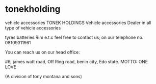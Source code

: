 # tonekholding
vehicle accessories
TONEK HOLDINGS
Vehicle accessories
Dealer in all type of vehicle accessories

tyres
batteries
Rim e.t.c
feel free to contact us;
on our telephone no. 08109311961

You can reach us on our head office:

#6, james watt road,
Off Ring road, benin city,
Edo state.
MOTTO: ONE LOVE

(A division of tony montana and sons)

